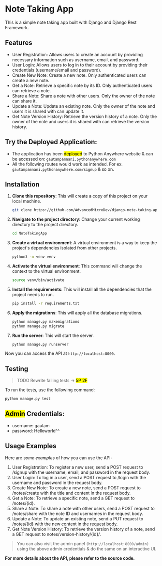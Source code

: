 # Note Taking App

This is a simple note taking app built with Django and Django Rest Framework.

## Features

- User Registration: Allows users to create an account by providing necessary information such as username, email, and password.
- User Login: Allows users to log in to their account by providing their credentials (username/email and password).
- Create New Note: Create a new note. Only authenticated users can create a new note.
- Get a Note: Retrieve a specific note by its ID. Only authenticated users can retrieve a note.
- Share a Note: Share a note with other users. Only the owner of the note can share it.
- Update a Note: Update an existing note. Only the owner of the note and users it is shared with can update it.
- Get Note Version History: Retrieve the version history of a note. Only the owner of the note and users it is shared with can retrieve the version history.

## Try the Deployed Application:
* The application has been <mark>deployed</mark> to Python Anywhere website & can be accessed on:
`gautampamnani.pythonanywhere.com`
* All the following routes would work as intended. For ex. `gautampamnani.pythonanywhere.com/signup` & so on.

## Installation

1. **Clone this repository**: This will create a copy of this project on your local machine.
    ```bash
    git clone https://github.com/AdvancedMicroDev/django-note-taking-app.git
    ```
2. **Navigate to the project directory**: Change your current working directory to the project directory.
    ```bash
    cd NoteTakingApp
    ```
3. **Create a virtual environment**: A virtual environment is a way to keep the project's dependencies isolated from other projects.
    ```bash
    python3 -m venv venv
    ```
4. **Activate the virtual environment**: This command will change the context to the virtual environment.
    ```bash
    source venv/bin/activate
    ```
5. **Install the requirements**: This will install all the dependencies that the project needs to run.
    ```bash
    pip install -r requirements.txt
    ```
6. **Apply the migrations**: This will apply all the database migrations.
    ```bash
    python manage.py makemigrations
    python manage.py migrate
    ```
7. **Run the server**: This will start the server.
    ```bash
    python manage.py runserver
    ```

Now you can access the API at `http://localhost:8000`.

## Testing 
> TODO Rewrite failing tests -> <mark>5P 2F</mark>

To run the tests, use the following command:

```bash
python manage.py test
```

## <mark>Admin</mark> Credentials:
* username: gautam
* password: Helloworld^^

## Usage Examples
Here are *some examples* of how you can use the API:

1. User Registration: To register a new user, send a POST request to /signup with the username, email, and password in the request body.
2. User Login: To log in a user, send a POST request to /login with the username and password in the request body.
3. Create New Note: To create a new note, send a POST request to /notes/create with the title and content in the request body.
4. Get a Note: To retrieve a specific note, send a GET request to /notes/{id}.
5. Share a Note: To share a note with other users, send a POST request to /notes/share with the note ID and usernames in the request body.
6. Update a Note: To update an existing note, send a PUT request to /notes/{id} with the new content in the request body.
7. Get Note Version History: To retrieve the version history of a note, send a GET request to notes/version-history/{id}/.

> You can also visit the admin panel `(http://localhost:8000/admin)` using the above admin credentials & do the same on an interactive UI.

**For more details about the API, please refer to the source code.**
